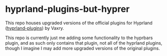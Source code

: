 # hyprland-plugins-but-hyprer

This repo houses upgraded versions of the official plugins for Hyprland ([hyprland-plugins](https://github.com/hyprwm/hyprland-plugins)) by Vaxry.

This repo is currently just me adding some functionality to the hyprbars plugin, and as such only contains that plugin, not all of the hyprland plugins, though I imagine I may add more upgraded versions of the original plugins.
